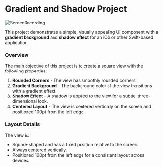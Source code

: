 # Gradient and Shadow Project

![ScreenRecording](https://github.com/user-attachments/assets/a0c16830-cf8a-462f-b85a-e2cc945eec1d)


This project demonstrates a simple, visually appealing UI component with a **gradient background** and **shadow effect** for an iOS or other Swift-based application.

### Overview

The main objective of this project is to create a square view with the following properties:

1. **Rounded Corners** - The view has smoothly rounded corners.
2. **Gradient Background** - The background color of the view transitions with a gradient effect.
3. **Shadow Effect** - A shadow is applied to the view for a subtle, three-dimensional look.
4. **Centered Layout** - The view is centered vertically on the screen and positioned 100pt from the left edge.

### Layout Details

The view is:

- Square-shaped and has a fixed position relative to the screen.
- Always centered vertically.
- Positioned 100pt from the left edge for a consistent layout across devices.

